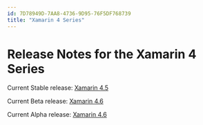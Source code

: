 ```yaml
---
id: 7D78949D-7AA8-4736-9D95-76F5DF768739
title: "Xamarin 4 Series"
---
```


# Release Notes for the Xamarin 4 Series

Current Stable release: [Xamarin 4.5](xamarin.vs_4.5)

Current Beta release: [Xamarin 4.6](xamarin.vs_4.6)

Current Alpha release: [Xamarin 4.6](xamarin.vs_4.6)

